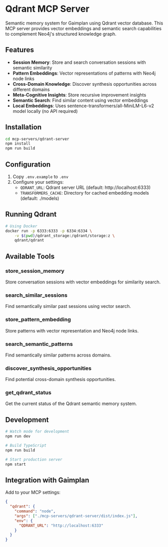 # Qdrant MCP Server

Semantic memory system for Gaimplan using Qdrant vector database. This MCP server provides vector embeddings and semantic search capabilities to complement Neo4j's structured knowledge graph.

## Features

- **Session Memory**: Store and search conversation sessions with semantic similarity
- **Pattern Embeddings**: Vector representations of patterns with Neo4j node links
- **Cross-Domain Knowledge**: Discover synthesis opportunities across different domains
- **Meta-Cognitive Insights**: Store recursive improvement insights
- **Semantic Search**: Find similar content using vector embeddings
- **Local Embeddings**: Uses sentence-transformers/all-MiniLM-L6-v2 model locally (no API required)

## Installation

```bash
cd mcp-servers/qdrant-server
npm install
npm run build
```

## Configuration

1. Copy `.env.example` to `.env`
2. Configure your settings:
   - `QDRANT_URL`: Qdrant server URL (default: http://localhost:6333)
   - `TRANSFORMERS_CACHE`: Directory for cached embedding models (default: ./models)

## Running Qdrant

```bash
# Using Docker
docker run -p 6333:6333 -p 6334:6334 \
    -v $(pwd)/qdrant_storage:/qdrant/storage:z \
    qdrant/qdrant
```

## Available Tools

### store_session_memory
Store conversation sessions with vector embeddings for similarity search.

### search_similar_sessions
Find semantically similar past sessions using vector search.

### store_pattern_embedding
Store patterns with vector representation and Neo4j node links.

### search_semantic_patterns
Find semantically similar patterns across domains.

### discover_synthesis_opportunities
Find potential cross-domain synthesis opportunities.

### get_qdrant_status
Get the current status of the Qdrant semantic memory system.

## Development

```bash
# Watch mode for development
npm run dev

# Build TypeScript
npm run build

# Start production server
npm start
```

## Integration with Gaimplan

Add to your MCP settings:

```json
{
  "qdrant": {
    "command": "node",
    "args": ["./mcp-servers/qdrant-server/dist/index.js"],
    "env": {
      "QDRANT_URL": "http://localhost:6333"
    }
  }
}
```